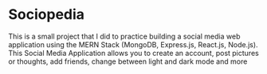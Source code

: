 # Sociopedia
This is a small project that I did to practice building a social media web application using the MERN Stack (MongoDB, Express.js, React.js, Node.js). This Social Media Application allows you to create an account, post pictures or thoughts, add friends, change between light and dark mode and more
